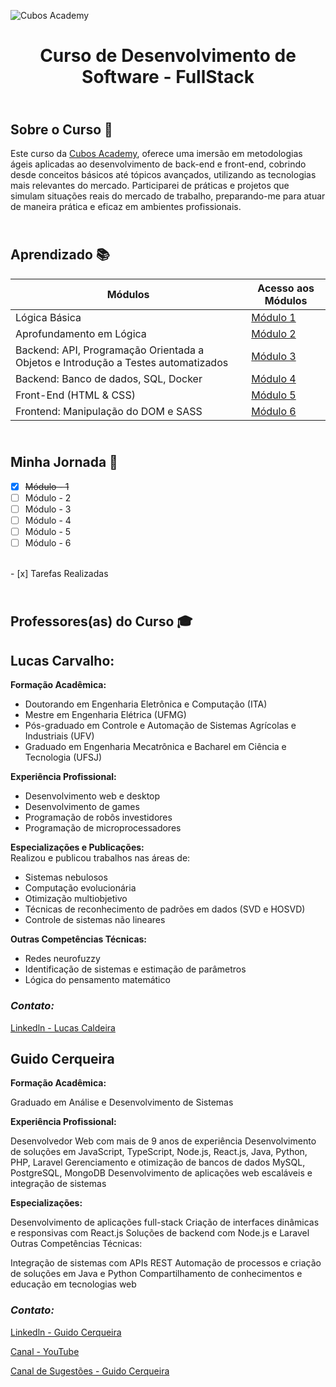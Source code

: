 
![Cubos Academy](https://i.imgur.com/LpY2nT4.png)

<h1 align ='center'>Curso de Desenvolvimento de Software - FullStack</h1>  

## <br>**Sobre o Curso** 🚀

Este curso da [Cubos Academy](https://cubos.academy/cursos/desenvolvimento-de-software), oferece uma imersão em metodologias ágeis aplicadas ao desenvolvimento de back-end e front-end, cobrindo desde conceitos básicos até tópicos avançados, utilizando as tecnologias mais relevantes do mercado. Participarei de práticas e projetos que simulam situações reais do mercado de trabalho, preparando-me para atuar de maneira prática e eficaz em ambientes profissionais. 

## <br> **Aprendizado** 📚

| Módulos | Acesso aos Módulos                                                                                           |
|---------------|-------------------------------------------------------------------------------------------------------|
| Lógica Básica |[Módulo 1](https://github.com/BommerDev/Cubos-Academy---Desenvolvimento-de-Software/tree/Módulo-1)|
| Aprofundamento em Lógica |[Módulo 2](https://github.com/BommerDev/Cubos-Academy---Desenvolvimento-de-Software/tree/Módulo-2)|
| Backend: API, Programação Orientada a Objetos e Introdução a Testes automatizados |[Módulo 3](https://github.com/BommerDev/Cubos-Academy---Desenvolvimento-de-Software/tree/Módulo-3)|
| Backend: Banco de dados, SQL, Docker |[Módulo 4](https://github.com/BommerDev/Cubos-Academy---Desenvolvimento-de-Software/tree/Módulo-4)|
| Front-End (HTML & CSS) |[Módulo 5](https://github.com/BommerDev/Cubos-Academy---Desenvolvimento-de-Software/tree/Módulo-5)|
| Frontend: Manipulação do DOM e SASS |[Módulo 6](https://github.com/BommerDev/Cubos-Academy---Desenvolvimento-de-Software/tree/Módulo-6)|

## <br> **Minha Jornada** 🚩

- [x] ~~Módulo - 1~~
- [ ] Módulo - 2
- [ ] Módulo - 3 
- [ ] Módulo - 4 
- [ ] Módulo - 5
- [ ] Módulo - 6
<br>
- [x] Tarefas Realizadas

## <br>**Professores(as) do Curso** 🎓


## Lucas Carvalho:

**Formação Acadêmica:**

- Doutorando em Engenharia Eletrônica e Computação (ITA)
- Mestre em Engenharia Elétrica (UFMG)
- Pós-graduado em Controle e Automação de Sistemas Agrícolas e Industriais (UFV)
- Graduado em Engenharia Mecatrônica e Bacharel em Ciência e Tecnologia (UFSJ)

**Experiência Profissional:**

- Desenvolvimento web e desktop
- Desenvolvimento de games
- Programação de robôs investidores
- Programação de microprocessadores

**Especializações e Publicações:**  
Realizou e publicou trabalhos nas áreas de:

- Sistemas nebulosos
- Computação evolucionária
- Otimização multiobjetivo
- Técnicas de reconhecimento de padrões em dados (SVD e HOSVD)
- Controle de sistemas não lineares

**Outras Competências Técnicas:**

- Redes neurofuzzy
- Identificação de sistemas e estimação de parâmetros
- Lógica do pensamento matemático

### *Contato:*

[Linkedln - Lucas Caldeira](https://www.linkedin.com/in/lucas-jorge-carvalho/)

## Guido Cerqueira

**Formação Acadêmica:**

Graduado em Análise e Desenvolvimento de Sistemas

**Experiência Profissional:**

Desenvolvedor Web com mais de 9 anos de experiência
Desenvolvimento de soluções em JavaScript, TypeScript, Node.js, React.js, Java, Python, PHP, Laravel
Gerenciamento e otimização de bancos de dados MySQL, PostgreSQL, MongoDB
Desenvolvimento de aplicações web escaláveis e integração de sistemas

**Especializações:**

Desenvolvimento de aplicações full-stack
Criação de interfaces dinâmicas e responsivas com React.js
Soluções de backend com Node.js e Laravel
Outras Competências Técnicas:

Integração de sistemas com APIs REST
Automação de processos e criação de soluções em Java e Python
Compartilhamento de conhecimentos e educação em tecnologias web

### *Contato:*

[Linkedln - Guido Cerqueira](https://www.linkedin.com/in/lucas-jorge-carvalho/)

[Canal - YouTube](https://www.youtube.com/@guidocerqueira)

[Canal de Sugestões - Guido Cerqueira](https://docs.google.com/forms/d/e/1FAIpQLSc1LtFghXJzrK7DBz79HRmNb-wczfH12Hyfv7vbEqyyQfv-CQ/viewform)

